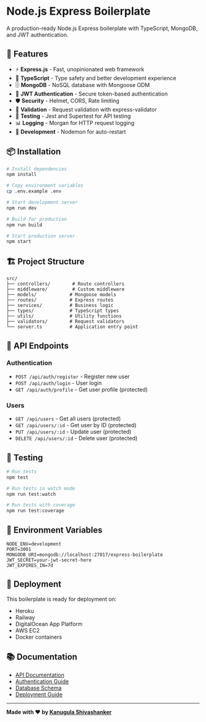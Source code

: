 # Node.js Express Boilerplate

A production-ready Node.js Express boilerplate with TypeScript, MongoDB, and JWT authentication.

## 🚀 Features

- ⚡️ **Express.js** - Fast, unopinionated web framework
- 🔷 **TypeScript** - Type safety and better development experience
- 🗄️ **MongoDB** - NoSQL database with Mongoose ODM
- 🔐 **JWT Authentication** - Secure token-based authentication
- 🛡️ **Security** - Helmet, CORS, Rate limiting
- 📝 **Validation** - Request validation with express-validator
- 🧪 **Testing** - Jest and Supertest for API testing
- 📊 **Logging** - Morgan for HTTP request logging
- 🔧 **Development** - Nodemon for auto-restart

## 📦 Installation

```bash
# Install dependencies
npm install

# Copy environment variables
cp .env.example .env

# Start development server
npm run dev

# Build for production
npm run build

# Start production server
npm start
```

## 🏗 Project Structure

```
src/
├── controllers/        # Route controllers
├── middleware/         # Custom middleware
├── models/            # Mongoose models
├── routes/            # Express routes
├── services/          # Business logic
├── types/             # TypeScript types
├── utils/             # Utility functions
├── validators/        # Request validators
└── server.ts          # Application entry point
```

## 🔌 API Endpoints

### Authentication
- `POST /api/auth/register` - Register new user
- `POST /api/auth/login` - User login
- `GET /api/auth/profile` - Get user profile (protected)

### Users
- `GET /api/users` - Get all users (protected)
- `GET /api/users/:id` - Get user by ID (protected)
- `PUT /api/users/:id` - Update user (protected)
- `DELETE /api/users/:id` - Delete user (protected)

## 🧪 Testing

```bash
# Run tests
npm test

# Run tests in watch mode
npm run test:watch

# Run tests with coverage
npm run test:coverage
```

## 📝 Environment Variables

```env
NODE_ENV=development
PORT=3001
MONGODB_URI=mongodb://localhost:27017/express-boilerplate
JWT_SECRET=your-jwt-secret-here
JWT_EXPIRES_IN=7d
```

## 🚀 Deployment

This boilerplate is ready for deployment on:
- Heroku
- Railway
- DigitalOcean App Platform
- AWS EC2
- Docker containers

## 📚 Documentation

- [API Documentation](./docs/api.md)
- [Authentication Guide](./docs/auth.md)
- [Database Schema](./docs/database.md)
- [Deployment Guide](./docs/deployment.md)

---

**Made with ❤️ by [Kanugula Shivashanker](https://shivashanker.com)**